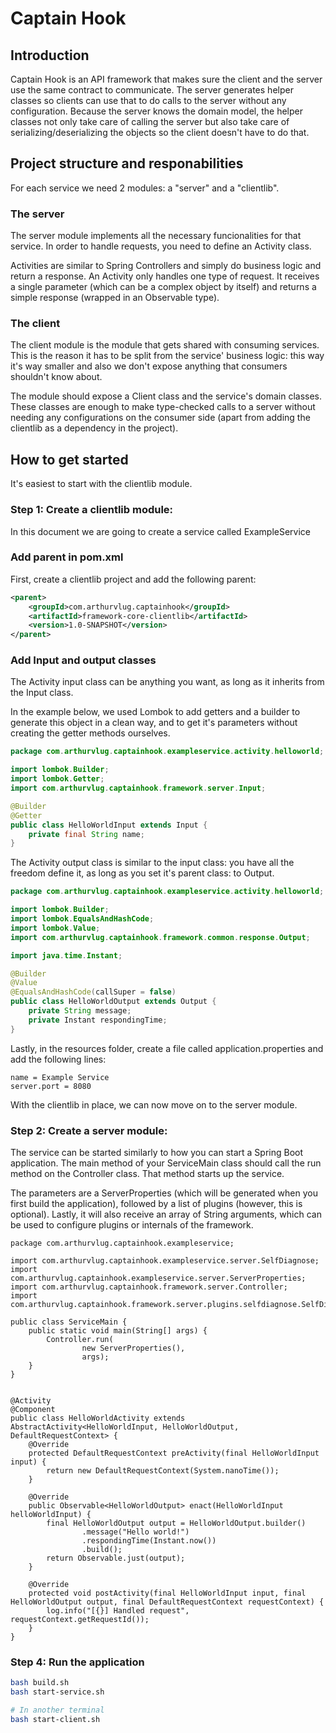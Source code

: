 # Captain Hook

## Introduction

Captain Hook is an API framework that makes sure the client and the server use the same contract to communicate.
The server generates helper classes so clients can use that to do calls to the server without any configuration.
Because the server knows the domain model, the helper classes not only take care of calling the server but also take care of serializing/deserializing the objects so the client doesn't have to do that.


## Project structure and responabilities

For each service we need 2 modules: a "server" and a "clientlib".

### The server
The server module implements all the necessary funcionalities for that service.
In order to handle requests, you need to define an Activity class.

Activities are similar to Spring Controllers and simply do business logic and return a response.
An Activity only handles one type of request.
It receives a single parameter (which can be a complex object by itself) and returns a simple response (wrapped in an Observable type).

### The client
The client module is the module that gets shared with consuming services.
This is the reason it has to be split from the service' business logic: this way it's way smaller and also we don't expose anything that consumers shouldn't know about.

The module should expose a Client class and the service's domain classes.
These classes are enough to make type-checked calls to a server without needing any configurations on the consumer side (apart from adding the clientlib as a dependency in the project).

## How to get started
It's easiest to start with the clientlib module.

### Step 1: Create a clientlib module:
In this document we are going to create a service called ExampleService

### Add parent in pom.xml
First, create a clientlib project and add the following parent:
```xml
<parent>
    <groupId>com.arthurvlug.captainhook</groupId>
    <artifactId>framework-core-clientlib</artifactId>
    <version>1.0-SNAPSHOT</version>
</parent>
```

### Add Input and output classes

The Activity input class can be anything you want, as long as it inherits from the Input class.

In the example below, we used Lombok to add getters and a builder to generate this object in a clean way, and to get it's parameters without creating the getter methods ourselves.

```java
package com.arthurvlug.captainhook.exampleservice.activity.helloworld;

import lombok.Builder;
import lombok.Getter;
import com.arthurvlug.captainhook.framework.server.Input;

@Builder
@Getter
public class HelloWorldInput extends Input {
    private final String name;
}
```

The Activity output class is similar to the input class: you have all the freedom define it, as long as you set it's parent class: to Output.
 
```java
package com.arthurvlug.captainhook.exampleservice.activity.helloworld;

import lombok.Builder;
import lombok.EqualsAndHashCode;
import lombok.Value;
import com.arthurvlug.captainhook.framework.common.response.Output;

import java.time.Instant;

@Builder
@Value
@EqualsAndHashCode(callSuper = false)
public class HelloWorldOutput extends Output {
    private String message;
    private Instant respondingTime;
}
```

Lastly, in the resources folder, create a file called application.properties and add the following lines:
```
name = Example Service
server.port = 8080
```

With the clientlib in place, we can now move on to the server module.


### Step 2: Create a server module:

The service can be started similarly to how you can start a Spring Boot application.
The main method of your ServiceMain class should call the run method on the Controller class.
That method starts up the service.

The parameters are a ServerProperties (which will be generated when you first build the application), followed by a list of plugins (however, this is optional).
Lastly, it will also receive an array of String arguments, which can be used to configure plugins or internals of the framework.

```
package com.arthurvlug.captainhook.exampleservice;

import com.arthurvlug.captainhook.exampleservice.server.SelfDiagnose;
import com.arthurvlug.captainhook.exampleservice.server.ServerProperties;
import com.arthurvlug.captainhook.framework.server.Controller;
import com.arthurvlug.captainhook.framework.server.plugins.selfdiagnose.SelfDiagnosePlugin;

public class ServiceMain {
    public static void main(String[] args) {
        Controller.run(
                new ServerProperties(),
                args);
    }
}

```

```

@Activity
@Component
public class HelloWorldActivity extends AbstractActivity<HelloWorldInput, HelloWorldOutput, DefaultRequestContext> {
    @Override
    protected DefaultRequestContext preActivity(final HelloWorldInput input) {
        return new DefaultRequestContext(System.nanoTime());
    }

    @Override
    public Observable<HelloWorldOutput> enact(HelloWorldInput helloWorldInput) {
        final HelloWorldOutput output = HelloWorldOutput.builder()
                .message("Hello world!")
                .respondingTime(Instant.now())
                .build();
        return Observable.just(output);
    }

    @Override
    protected void postActivity(final HelloWorldInput input, final HelloWorldOutput output, final DefaultRequestContext requestContext) {
        log.info("[{}] Handled request", requestContext.getRequestId());
    }
}
```

### Step 4: Run the application
```bash
bash build.sh
bash start-service.sh

# In another terminal
bash start-client.sh
```